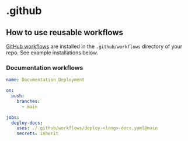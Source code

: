 # .github

## How to use reusable workflows

[GitHub workflows](https://docs.github.com/en/actions/how-tos/write-workflows) are installed in the `.github/workflows` directory of your repo. See example installations below.

### Documentation workflows

```yaml
name: Documentation Deployment

on:
  push:
    branches:
      - main

jobs:
  deploy-docs:
    uses: ./.github/workflows/deploy-<lang>-docs.yaml@main
    secrets: inherit
```
```
```


